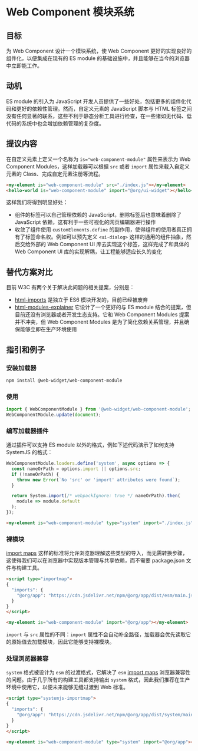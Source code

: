 # Web Component 模块系统

## 目标

为 Web Component 设计一个模块系统，使 Web Component 更好的实现良好的组件化，以便集成在现有的 ES module 的基础设施中，并且能够在当今的浏览器中立即能工作。

## 动机

ES module 的引入为 JavaScript 开发人员提供了一些好处，包括更多的组件化代码和更好的依赖性管理。然而，自定义元素的 JavaScript 脚本与 HTML 标签之间没有任何显著的联系，这些不利于静态分析工具进行检查，在一些诸如无代码、低代码的系统中也会增加依赖管理的复杂度。

## 提议内容

在自定义元素上定义一个名称为 `is="web-component-module"` 属性来表示为 Web Component Modules，这样加载器可以根据 `src` 或者 `import` 属性来载入自定义元素的 Class、完成自定元素注册等流程。

```html
<my-element is="web-component-module" src="./index.js"></my-element>
<hello-world is="web-component-module" import="@org/ui-widget"></hello-world>
```

这样我们将得到明显好处：

* 组件的标签可以自己管理依赖的 JavaScript，删除标签后也意味着删除了 JavaScript 依赖，这有利于一些可视化的网页编辑器进行操作
* 收敛了组件使用 `customElements.define` 的副作用，使得组件的使用者真正拥有了标签命名权。例如可以预先定义 `<ui-dialog>` 这样的通用的组件抽象，然后交给外部的 Web Component UI 库去实现这个标签，这样完成了和具体的 Web Component UI 库的实现解耦，让工程能够适应长久的变化

## 替代方案对比

目前 W3C 有两个关于解决此问题的相关提案，分别是：

* [html-imports](https://www.w3.org/TR/html-imports/) 是独立于 ES6 模块开发的，目前已经被废弃
* [html-modules-explainer](https://github.com/WICG/webcomponents/blob/gh-pages/proposals/html-modules-explainer.md) 它设计了一个更好的与 ES module 结合的提案，但目前还没有浏览器或者开发生态支持。它和 Web Component Modules 提案并不冲突，但 Web Component Modules 是为了简化依赖关系管理，并且确保能够立即在生产环境使用

## 指引和例子

### 安装加载器

```bash
npm install @web-widget/web-component-module
```

### 使用

```js
import { WebComponentModule } from '@web-widget/web-component-module';
WebComponentModule.update(document);
```

### 编写加载器插件

通过插件可以支持 ES module 以外的格式，例如下述代码演示了如何支持 SystemJS 的格式：

```js
WebComponentModule.loaders.define('system', async options => {
  const nameOrPath = options.import || options.src;
  if (!nameOrPath) {
    throw new Error(`No 'src' or 'import' attributes were found`);
  }

  return System.import(/* webpackIgnore: true */ nameOrPath).then(
    module => module.default
  );
});
```

```html
<my-element is="web-component-module" type="system" import="./index.js"></my-element>
```

### 裸模块

[import maps](https://github.com/WICG/import-maps) 这样的标准将允许浏览器理解这些类型的导入，而无需转换步骤，这使得我们可以在浏览器中实现版本管理与共享依赖，而不需要 package.json 文件与构建工具。

```html
<script type="importmap">
{
  "imports": {
    "@org/app": "https://cdn.jsdelivr.net/npm/@org/app/dist/esm/main.js"
  }
}
</script>

<my-element is="web-component-module" import="@org/app"></my-element>
```

`import` 与 `src` 属性的不同：`import` 属性不会自动补全路径，加载器会优先读取它的原始值去加载模块，因此它能够支持裸模块。

### 处理浏览器兼容

`system` 格式被设计为 `esm` 的过渡格式，它解决了 `esm` [import maps](https://github.com/WICG/import-maps) 浏览器兼容性的问题。由于几乎所有的构建工具都支持输出 `system` 格式，因此我们推荐在生产环境中使用它，以便未来能够无缝过渡到 Web 标准。

```html
<script type="systemjs-importmap">
{
  "imports": {
    "@org/app": "https://cdn.jsdelivr.net/npm/@org/app/dist/system/main.js"
  }
}
</script>

<my-element is="web-component-module" type="system" import="@org/app"></my-element>
```